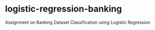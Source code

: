 # logistic-regression-banking
Assignment on Banking Dataset Classification using Logistic Regression
